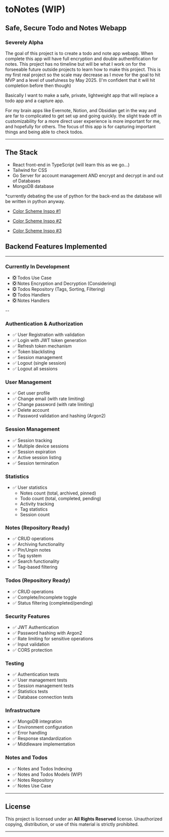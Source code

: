 # toNotes (WIP)
## Safe, Secure Todo and Notes Webapp
### **Severely Alpha**

The goal of this project is to create a todo and note app webapp. When complete this app will have full encryption and double authentification for notes. This project has no timeline but will be what I work on for the forseeable future outside projects to learn how to make this project. This is my first real project so the scale may decrease as I move for the goal to hit MVP and a level of usefulness by May 2025. (I'm confident that it will hit completion before then though)

Basically I want to make a safe, private, lightweight app that will replace a todo app and a capture app.

For my brain apps like Evernote, Notion, and Obsidian get in the way and are far to complicated to get set up and going quickly. the slight trade off in customizability for a more direct user experience is more important for me, and hopefully for others. The focus of this app is for capturing important things and being able to check todos.

___

## The Stack

- React front-end in TypeScript (will learn this as we go...)
- Tailwind for CSS
- Go Server for account management AND encrypt and decrypt in and out of Databases
- MongoDB database

*currently debating the use of python for the back-end as the database will be written in python anyway.

- [Color Scheme Inspo #1](https://www.color-hex.com/color-palette/1016895)

- [Color Scheme Inspo #2](https://www.color-hex.com/color-palette/60652)

- [Color Scheme Inspo #3](https://www.color-hex.com/color-palette/3307)



## Backend Features Implemented

---

### Currently In Development
- ❎ Todos Use Case
- ❎ Notes Encryption and Decryption (Considering)
- ❎ Todos Repository (Tags, Sorting, Filtering)
- ❎ Todos Handlers
- ❎ Notes Handlers

--

### Authentication & Authorization
- ✅ User Registration with validation
- ✅ Login with JWT token generation
- ✅ Refresh token mechanism
- ✅ Token blacklisting
- ✅ Session management
- ✅ Logout (single session)
- ✅ Logout all sessions

### User Management
- ✅ Get user profile
- ✅ Change email (with rate limiting)
- ✅ Change password (with rate limiting)
- ✅ Delete account
- ✅ Password validation and hashing (Argon2)

### Session Management
- ✅ Session tracking
- ✅ Multiple device sessions
- ✅ Session expiration
- ✅ Active session listing
- ✅ Session termination

### Statistics
- ✅ User statistics
  - Notes count (total, archived, pinned)
  - Todo count (total, completed, pending)
  - Activity tracking
  - Tag statistics
  - Session count

### Notes (Repository Ready)
- ✅ CRUD operations
- ✅ Archiving functionality
- ✅ Pin/Unpin notes
- ✅ Tag system
- ✅ Search functionality
- ✅ Tag-based filtering

### Todos (Repository Ready)
- ✅ CRUD operations
- ✅ Complete/Incomplete toggle
- ✅ Status filtering (completed/pending)

### Security Features
- ✅ JWT Authentication
- ✅ Password hashing with Argon2
- ✅ Rate limiting for sensitive operations
- ✅ Input validation
- ✅ CORS protection

### Testing
- ✅ Authentication tests
- ✅ User management tests
- ✅ Session management tests
- ✅ Statistics tests
- ✅ Database connection tests

### Infrastructure
- ✅ MongoDB integration
- ✅ Environment configuration
- ✅ Error handling
- ✅ Response standardization
- ✅ Middleware implementation

### Notes and Todos
- ✅ Notes and Todos Indexing
- ✅ Notes and Todos Models (WIP)
- ✅ Notes Repository
- ✅ Notes Use Case


---

## License
This project is licensed under an **All Rights Reserved** license. Unauthorized copying, distribution, or use of this material is strictly prohibited.

---
